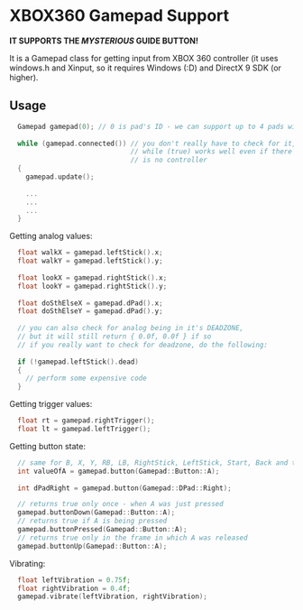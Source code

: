 XBOX360 Gamepad Support
=======================

**IT SUPPORTS THE *MYSTERIOUS* GUIDE BUTTON!**

It is a Gamepad class for getting input from XBOX 360 controller (it uses windows.h and Xinput, so it requires Windows (:D) and DirectX 9 SDK (or higher).

Usage
-----


```cpp
  Gamepad gamepad(0); // 0 is pad's ID - we can support up to 4 pads with id's 0, 1, 2, 3
  
  while (gamepad.connected()) // you don't really have to check for it,
                              // while (true) works well even if there
                              // is no controller
  {
    gamepad.update();
    
    ...
    ...
    ...
  }
```

Getting analog values:
```cpp
  float walkX = gamepad.leftStick().x;
  float walkY = gamepad.leftStick().y;
  
  float lookX = gamepad.rightStick().x;
  float lookY = gamepad.rightStick().y;
  
  float doSthElseX = gamepad.dPad().x;
  float doSthElseY = gamepad.dPad().y;
  
  // you can also check for analog being in it's DEADZONE,
  // but it will still return { 0.0f, 0.0f } if so
  // if you really want to check for deadzone, do the following:
  
  if (!gamepad.leftStick().dead)
  {
    // perform some expensive code
  }
```

Getting trigger values:
```cpp
  float rt = gamepad.rightTrigger();
  float lt = gamepad.leftTrigger();
```

Getting button state:
```cpp
  // same for B, X, Y, RB, LB, RightStick, LeftStick, Start, Back and the Guide button
  int valueOfA = gamepad.button(Gamepad::Button::A);
  
  int dPadRight = gamepad.button(Gamepad::DPad::Right);
```

```cpp
  // returns true only once - when A was just pressed
  gamepad.buttonDown(Gamepad::Button::A);
  // returns true if A is being pressed
  gamepad.buttonPressed(Gamepad::Button::A);
  // returns true only in the frame in which A was released
  gamepad.buttonUp(Gamepad::Button::A);
```

Vibrating:
```cpp
  float leftVibration = 0.75f;
  float rightVibration = 0.4f;
  gamepad.vibrate(leftVibration, rightVibration);
```
